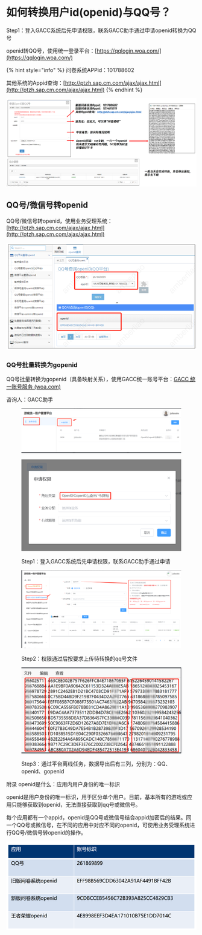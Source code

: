 # 如何转换用户id(openid)与QQ号？

Step1：登入GACC系统后先申请权限，联系GACC助手通过申请openid转换为QQ号

openid转QQ号，使用统一登录平台：[https://qqlogin.woa.com/](https://qqlogin.woa.com/)

{% hint style="info" %}
问卷系统APPid：101788602    &#x20;

其他系统的Appid查询：[http://ptzh.sap.cm.com/ajax/ajax.html](http://ptzh.sap.cm.com/ajax/ajax.html)
{% endhint %}

![统一登录平台操作指引](<../../.gitbook/assets/image (290).png>)

## QQ号/微信号转openid

QQ号/微信号转openid，使用业务受理系统：[http://ptzh.sap.cm.com/ajax/ajax.html](http://ptzh.sap.cm.com/ajax/ajax.html)

![业务受理系统可以进行QQ号/微信号转openid的操作](<../../.gitbook/assets/image (16) (1) (1) (1) (1).png>)

### QQ号批量转换为gopenid

QQ号批量转换为gopenid（具备映射关系），使用GACC统一账号平台：[GACC 统一账号服务 (woa.com)](https://gacc.woa.com/)

咨询人：GACC助手

<figure><img src="../../.gitbook/assets/image (12) (1) (1) (1).png" alt=""><figcaption></figcaption></figure>

<figure><img src="../../.gitbook/assets/image (2) (1) (1) (1) (1).png" alt=""><figcaption><p>Step1：登入GACC系统后先申请权限，联系GACC助手通过申请</p></figcaption></figure>

<figure><img src="../../.gitbook/assets/image (3) (1) (1) (1) (1).png" alt=""><figcaption><p>Step2：权限通过后按要求上传待转换的qq号文件</p></figcaption></figure>

<figure><img src="../../.gitbook/assets/image (4) (1) (1) (1) (1).png" alt=""><figcaption><p>Step3：通过平台离线任务，数据导出后有三列，分别为：QQ、openid、gopenid</p></figcaption></figure>

附录    openid是什么：应用内用户身份的唯一标识

openid是用户身份的唯一标识，用于区分单个用户。目前，基本所有的游戏或应用只能够获取到openid，无法直接获取到qq号或微信号。

每个应用都有一个appid，openid是QQ号或微信号结合appid加密后的结果。同一个QQ号或微信号，在不同的应用中对应不同的openid，可使用业务受理系统进行QQ号/微信号转openid的操作。

![同一QQ号，不同应用中，openid不一样](<../../.gitbook/assets/image (771).png>)
